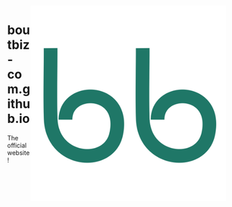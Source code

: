 <img src="./assets/boutbiz-logo.svg" alt="BoutBiz logo" style="width: 450px;" align="right">

# boutbiz-com.github.io
The official website!
